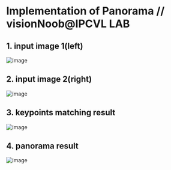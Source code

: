 # Implementation of Panorama // visionNoob@IPCVL LAB

## 1. input image 1(left)  

![image](https://user-images.githubusercontent.com/15168540/60248424-92e2dd80-98fd-11e9-9048-6e57ca237e31.png)

## 2. input image 2(right)

![image](https://user-images.githubusercontent.com/15168540/60248439-9f673600-98fd-11e9-9d7e-1203e95a7e41.png)

## 3. keypoints matching result

![image](https://user-images.githubusercontent.com/15168540/60248401-88c0df00-98fd-11e9-9d65-9eb41bc65e6c.png)

## 4. panorama result

![image](https://user-images.githubusercontent.com/15168540/60248352-7050c480-98fd-11e9-9542-adbf3cd92e43.png)

